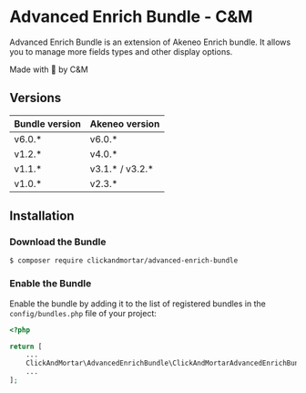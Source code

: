 # Advanced Enrich Bundle - C&M

Advanced Enrich Bundle is an extension of Akeneo Enrich bundle. It allows you to manage more fields types and other display options.

Made with :blue_heart: by C&M

## Versions

| **Bundle version** | **Akeneo version** |
|--------------------|--------------------|
| v6.0.*             | v6.0.*             |
| v1.2.*             | v4.0.*             |
| v1.1.*             | v3.1.* / v3.2.*    |
| v1.0.*             | v2.3.*             |

## Installation

### Download the Bundle

```console
$ composer require clickandmortar/advanced-enrich-bundle
```

### Enable the Bundle

Enable the bundle by adding it to the list of registered bundles
in the `config/bundles.php` file of your project:

```php
<?php

return [
    ...
    ClickAndMortar\AdvancedEnrichBundle\ClickAndMortarAdvancedEnrichBundle::class => ['all' => true],
    ...
];
```
